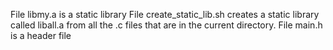 File libmy.a is a static library
File create_static_lib.sh creates a static library called liball.a from all the .c files that are in the current directory.
File main.h is a header file
